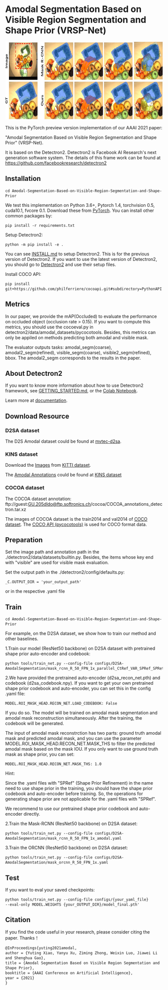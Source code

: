 # Amodal Segmentation Based on Visible Region Segmentation and Shape Prior (VRSP-Net)
<img src="teaser2.jpg" width="850" height="250" >

This is the PyTorch preview version implementation of our AAAI 2021 paper:

"Amodal Segmentation Based on Visible Region Segmentation and Shape Prior" (VRSP-Net).

It is based on the Detectron2.
Detectron2 is Facebook AI Research's next generation software system.
The details of this frame work can be found at https://github.com/facebookresearch/detectron2


## Installation
```
cd Amodal-Segmentation-Based-on-Visible-Region-Segmentation-and-Shape-Prior
```
We test this implementation on Python 3.6+, Pytorch 1.4, torchvision 0.5, cuda10.1, fvcore 0.1. Download these 
from [PyTorch](https://pytorch.org). You can install other common packages by:
```
pip install -r requirements.txt
```

Setup Detectron2:
```
python -m pip install -e .
```
You can see [INSTALL.md](INSTALL.md) to setup Detectron2. 
This is for the previous version of Detectron2. If you want to use the latest version of Detectron2,
you should go to [Detectron2](https://github.com/facebookresearch/detectron2) and use their setup files.

Install COCO API:
```
pip install git+https://github.com/philferriere/cocoapi.git#subdirectory=PythonAPI
```

## Metrics
In our paper, we provide the mAP(Occluded) to evaluate the performance on occluded object (occlusion
rate > 0.15). If you want to compute this metrics, you should use the cocoeval.py in
detectron2/data/amodal_datasets/pycocotools. Besides, this metrics can only be appiled on methods
predicting both amodal and visible mask.

The evaluator outputs tasks: amodal_segm(coarse), amodal2_segm(refined), visible_segm(coarse), 
visible2_segm(refined), bbox. The amodal2_segm corresponds to the results in the paper.

## About Detectron2
If you want to know more information about how to use Detectron2 framework, 
see [GETTING_STARTED.md](GETTING_STARTED.md),
or the [Colab Notebook](https://colab.research.google.com/drive/16jcaJoc6bCFAQ96jDe2HwtXj7BMD_-m5).

Learn more at [documentation](https://detectron2.readthedocs.org).

## Download Resource
### D2SA dataset
The D2S Amodal dataset could be found at [mvtec-d2sa](https://www.mvtec.com/company/research/datasets/mvtec-d2s/).

### KINS dataset
Download the [Images](http://www.cvlibs.net/download.php?file=data_object_image_2.zip)
from [KITTI dataset](http://www.cvlibs.net/datasets/kitti/eval_object.php?obj_benchmark=2d). 

The [Amodal Annotations](https://drive.google.com/drive/folders/1FuXz1Rrv5rrGG4n7KcQHVWKvSyr3Tkyo?usp=sharing)
could be found at [KINS dataset](https://github.com/qqlu/Amodal-Instance-Segmentation-through-KINS-Dataset)

### COCOA dataset
The COCOA dataset annotation: ftp://guest:GU.205dldo@ftp.softronics.ch/cocoa/COCOA_annotations_detectron.tar.xz

The images of COCOA dataset is the train2014 and val2014 of [COCO dataset](http://cocodataset.org/).
The [COCO API (pycocotools)](https://github.com/cocodataset/cocoapi) is used for COCO format data.

## Preparation
Set the image path and annotation path in the ./detectron2/data/datasets/builtin.py. Besides, the 
items whose key end with "visible" are used for visible mask evaluation.

Set the output path in the ./detectron2/config/defaults.py:
```
_C.OUTPUT_DIR = 'your_output_path'
```
or in the respective .yaml file

## Train
```
cd Amodal-Segmentation-Based-on-Visible-Region-Segmentation-and-Shape-Prior
```
For example, on the D2SA dataset, we show how to train our method and other baselines.

1.Train our model (ResNet50 backbone) on D2SA dataset with pretrained shape prior auto-encoder 
and codebook:
```
python tools/train_net.py --config-file configs/D2SA-AmodalSegmentation/mask_rcnn_R_50_FPN_1x_parallel_CtRef_VAR_SPRef_SPRet_FM.yaml
```
2.We have provided the pretrained auto-encoder (d2sa_recon_net.pth) and codebook (d2sa_codebook.npy).
If you want to get your own pretrained shape prior codebook and auto-encoder, you can set
this in the config .yaml file:
```
MODEL.ROI_MASK_HEAD.RECON_NET.LOAD_CODEBOOK: False
```
If you do so. The model will be trained on amodal mask segmentation and amodal mask reconstruction simultaneously.
After the training, the codebook will be generated. 

The input of amodal mask reconstrction has two parts:
ground truth amodal mask and predicted amodal mask, and you can use the parameter 
MODEL.ROI_MASK_HEAD.RECON_NET.MASK_THS to filter the predicted amodal mask based on the mask IOU.
If you only want to use ground truth mask as shape prior, you can set:
```
MODEL.ROI_MASK_HEAD.RECON_NET.MASK_THS: 1.0
```
Hint: 

Since the .yaml files with "SPRef" (Shape Prior Refinement) in the name need to 
use shape prior in the training, you should have the shape prior codebook and auto-encoder 
before training. So, the operations for generating shape prior are not applicable for the .yaml files with "SPRef".
 
We recommend to use our pretrained shape prior codebook and auto-encoder directly.

2.Train the Mask-RCNN (ResNet50 backbone) on D2SA dataset:
```
python tools/train_net.py --config-file configs/D2SA-AmodalSegmentation/mask_rcnn_R_50_FPN_1x_amodal.yaml
```

3.Train the ORCNN (ResNet50 backbone) on D2SA dataset:
```
python tools/train_net.py --config-file configs/D2SA-AmodalSegmentation/mask_orcnn_R_50_FPN_1x.yaml
```
## Test
If you want to eval your saved checkpoints:
```
python tools/train_net.py --config-file configs/{your_yaml_file} 
--eval-only MODEL.WEIGHTS {your_OUTPUT_DIR}/model_final.pth'
```

## Citation
If you find the code useful in your research, please consider citing the paper. Thanks！

```
@InProceedings{yuting2021amodal,
author = {Yuting Xiao, Yanyu Xu, Ziming Zhong, Weixin Luo, Jiawei Li and Shenghua Gao},
title = {Amodal Segmentation Based on Visible Region Segmentation and Shape Prior},
booktitle = {AAAI Conference on Artificial Intelligence},
year = {2021}
}
```
